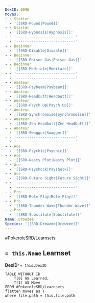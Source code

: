 ```yaml
---
DexID: 0096
Moves:
- - Starter
  - '[[SRD-Pound|Pound]]'
- - Starter
  - '[[SRD-Hypnosis|Hypnosis]]'
- - '---------------------------'
  - '---------------------------'
- - Beginner
  - '[[SRD-Disable|Disable]]'
- - Beginner
  - '[[SRD-Poison Gas|Poison Gas]]'
- - Beginner
  - '[[SRD-Meditate|Meditate]]'
- - '---------------------------'
  - '---------------------------'
- - Amateur
  - '[[SRD-Psybeam|Psybeam]]'
- - Amateur
  - '[[SRD-Headbutt|Headbutt]]'
- - Amateur
  - '[[SRD-Psych Up|Psych Up]]'
- - Amateur
  - '[[SRD-Synchronoise|Synchronoise]]'
- - Amateur
  - '[[SRD-Zen Headbutt|Zen Headbutt]]'
- - Amateur
  - '[[SRD-Swagger|Swagger]]'
- - '---------------------------'
  - '---------------------------'
- - Ace
  - '[[SRD-Psychic|Psychic]]'
- - Ace
  - '[[SRD-Nasty Plot|Nasty Plot]]'
- - Ace
  - '[[SRD-Psyshock|Psyshock]]'
- - Ace
  - '[[SRD-Future Sight|Future Sight]]'
- - '---------------------------'
  - '---------------------------'
- - Pro
  - '[[SRD-Role Play|Role Play]]'
- - Pro
  - '[[SRD-Thunder Wave|Thunder Wave]]'
- - Pro
  - '[[SRD-Substitute|Substitute]]'
Name: Drowzee
Species: '[[SRD-Drowzee|Drowzee]]'
---
```


#PokeroleSRD/Learnsets

## `= this.Name` Learnset

**DexID:** `= this.DexID`

```dataview
TABLE WITHOUT ID
    T[0] AS Learned,
    T[1] AS Move
FROM #PokeroleSRD/Learnsets
flatten moves as T
where file.path = this.file.path
```
